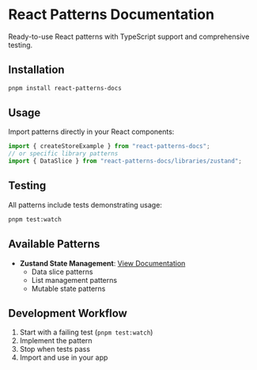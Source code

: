 # React Patterns Documentation

Ready-to-use React patterns with TypeScript support and comprehensive testing.

## Installation

```bash
pnpm install react-patterns-docs
```

## Usage

Import patterns directly in your React components:

```typescript
import { createStoreExample } from "react-patterns-docs";
// or specific library patterns
import { DataSlice } from "react-patterns-docs/libraries/zustand";
```

## Testing

All patterns include tests demonstrating usage:

```bash
pnpm test:watch
```

## Available Patterns

- **Zustand State Management**: [View Documentation](./content/libraries/zustand/README.md)
  - Data slice patterns
  - List management patterns
  - Mutable state patterns

## Development Workflow

1. Start with a failing test (`pnpm test:watch`)
2. Implement the pattern
3. Stop when tests pass
4. Import and use in your app
